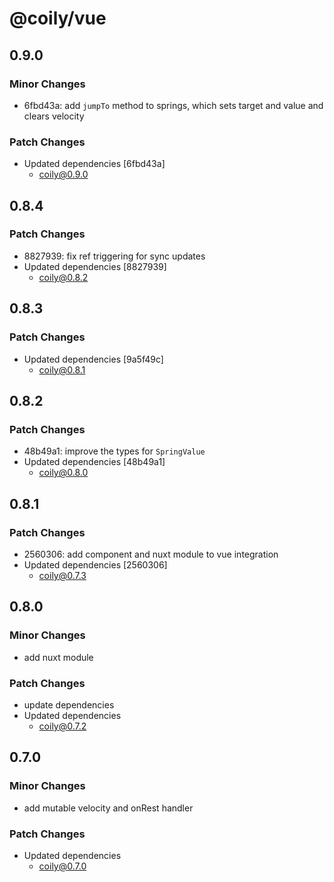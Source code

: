 # @coily/vue

## 0.9.0

### Minor Changes

- 6fbd43a: add `jumpTo` method to springs, which sets target and value and clears velocity

### Patch Changes

- Updated dependencies [6fbd43a]
  - coily@0.9.0

## 0.8.4

### Patch Changes

- 8827939: fix ref triggering for sync updates
- Updated dependencies [8827939]
  - coily@0.8.2

## 0.8.3

### Patch Changes

- Updated dependencies [9a5f49c]
  - coily@0.8.1

## 0.8.2

### Patch Changes

- 48b49a1: improve the types for `SpringValue`
- Updated dependencies [48b49a1]
  - coily@0.8.0

## 0.8.1

### Patch Changes

- 2560306: add component and nuxt module to vue integration
- Updated dependencies [2560306]
  - coily@0.7.3

## 0.8.0

### Minor Changes

- add nuxt module

### Patch Changes

- update dependencies
- Updated dependencies
  - coily@0.7.2

## 0.7.0

### Minor Changes

- add mutable velocity and onRest handler

### Patch Changes

- Updated dependencies
  - coily@0.7.0
